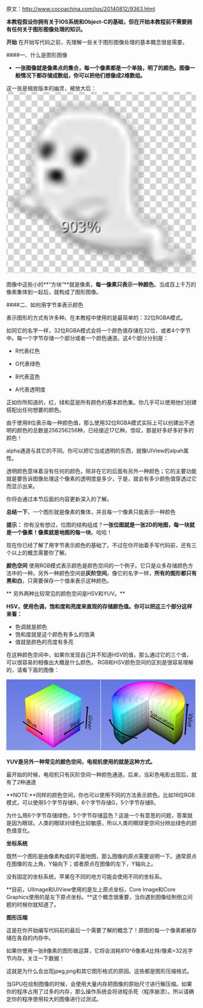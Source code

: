 

原文：http://www.cocoachina.com/ios/20140812/9363.html

**本教程假设你拥有关于IOS系统和Object-C的基础，但在开始本教程前不需要拥有任何关于图形图像处理的知识。**



**开始**
在开始写代码之前，先理解一些关于图形图像处理的基本概念很是需要。

####一、什么是图形图像

- **一张图像就是像素点的集合，每一个像素都是一个单独，明了的颜色。图像一般情况下都存储成数组，你可以把他们想像成2维数组。**

这一张是缩放版本的幽灵，被放大后：![](/assets/youling.png)

图像中这些小的**“方块”**就是像素，**每一像素只表示一种颜色**。当成百上千万的像素集体到一起后，就构成了图形图像。

####二、如何用字节来表示颜色

表示图形的方式有许多种。在本教程中使用的是最简单的：32位RGBA模式。

如同它的名字一样，32位RGBA模式会将一个颜色值存储在32位，或者4个字节中。每一个字节存储一个部分或者一个颜色通道。这4个部分分别是：
 - R代表红色
 
 - G代表绿色
 
 - B代表蓝色
 
 - A代表透明度
 
正如你所知道的，红，绿和蓝是所有颜色的基本颜色集。你几乎可以使用他们创建搭配出任何想要的颜色。
 
由于使用8位表示每一种颜色值，那么使用32位RGBA模式实际上可以创建出不透明的颜色的总数是256256256种，已经接近17亿种。惊叹，那是好多好多好多的颜色！
 
alpha通道与其它的不同。你可以把它当成透明的东西，就像UIView的alpah属性。
 
透明颜色意味着没有任何的颜色，除非在它的后面有另外一种颜色；它的主要功能就是要告诉图像处理这个像素的透明度是多少，于是，就会有多少颜色值穿透过它而显示出来。

你将会通过本节后面的内容更新深入的了解。
 
**总结一下**，一个图形就是像素的集体，并且每一个像素只能表示一种颜色


**提示：**
你有没有想过，位图的结构组成？**一张位图就是一张2D的地图，每一块就是一个像素！像素就是地图的每一块**。哈哈！


现在你已经了解了用字节表示颜色的基础了。不过在你开始着手写代码前，还有三个以上的概念需要你了解。
 
**颜色空间**
使用RGB模式表示颜色是颜色空间的一个例子。它只是众多存储颜色方法中的一种。另外一种颜色空间是**灰阶空间**。像它的名字一样，**所有的图形都只有黑和白**，只需要保存一个值来表示这种颜色。

 
** 另外两种比较常见的颜色空间是HSV和YUV。** 



**HSV，使用色调，饱和度和亮度来直观的存储颜色值。你可以把这三个部分这样来看：**
- 色调就是颜色
- 饱和度就是这个颜色有多么的饱满
- 值就是颜色的亮度有多亮

 在这种颜色空间中，如果你发现自己并不知道HSV的值，那么通过它的三个值，可以很容易的相像出大概是什么颜色。
 RGB和HSV颜色空间的区别是很容易理解的，请看下面的图像： 
 
 ![](/assets/HSV.png)
 
 
 **YUV是另外一种常见的颜色空间，电视机使用的就是这种方式。**
 
 最开始的时候，电视机只有灰阶空间一种颜色通道。后来，当彩色电影出现后，就有了2种通道
 
 
 **NOTE:**同样的颜色空间，你也可以使用不同的方法表示颜色。比如16位RGB模式，可以使用5个字节存储R，6个字节存储G，5个字节存储B。
 
为什么用6个字节存储绿色，5个字节存储蓝色？这是一个有意思的问题，答案就是因为眼球。人类的眼球对绿色比较敏感，所以人类的眼球更空间分辨出绿色的颜色值变化。


**坐标系统**


既然一个图形是由像素构成的平面地图，那么图像的原点需要说明一下。通常原点在图像的左上角，Y轴向下；或者原点在图像的左下，Y轴向上。
 
没有固定的坐标系统，苹果在不同的地方可能会使用不同的坐标系。
 
**目前，UIImage和UIView使用的是左上原点坐标，Core Image和Core Graphics使用的是左下原点坐标。**这个概念很重要，当你遇到图像绘制倒立问题的时候你就知道了。


**图形压缩**

这是在你开始编写代码前的最后一个需要了解的概念了！原图的每一个像素都被存储在各自的内存中。
 
如果你使用一张8像素的图形做运算，它将会消耗810^6像素4比特/像素=32兆字节内存。关注一下数据！
 
这就是为什么会出现jpeg,png和其它图形格式的原因。这些都是图形压缩格式。

当GPU在绘制图像的时候，会使用大量内存把图像的原始尺寸进行解压缩。如果你的程序占用了过多的内存，那么操作系统会将进程杀死（程序崩溃）。所以请确定你的程序使用较大的图像进行过测试。
 
